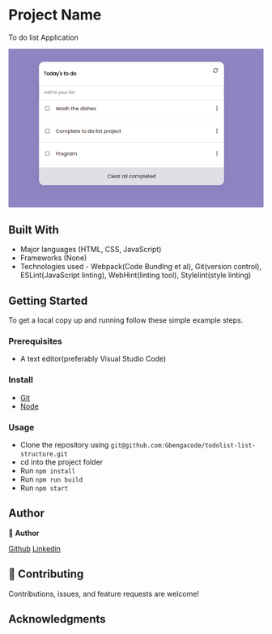 
# Project Name
 To do list Application

 ![screenshot](./screenshot/screen.png)

## Built With

- Major languages (HTML, CSS, JavaScript)
- Frameworks (None)
- Technologies used - Webpack(Code Bundlng et al), Git(version control), ESLint(JavaScript linting), WebHint(linting tool), Stylelint(style linting)

 

## Getting Started

To get a local copy up and running follow these simple example steps.

### Prerequisites
 - A text editor(preferably Visual Studio Code)
### Install
  -  [Git](https://git-scm.com/downloads)
  -  [Node](https://nodejs.org/en/download/)
### Usage
  - Clone the repository using  ``` git@github.com:Gbengacode/todolist-list-structure.git ```
  -  cd into the project folder
  -  Run ``` npm install ```
  -  Run ``` npm run build ```
  -  Run ``` npm start ```

## Author
👤 **Author**

[Github](https://github.com/gbengacode)
[Linkedin](https://www.linkedin.com/in/emmanuel-gbenga/)


## 🤝 Contributing

Contributions, issues, and feature requests are welcome!



## Acknowledgments
